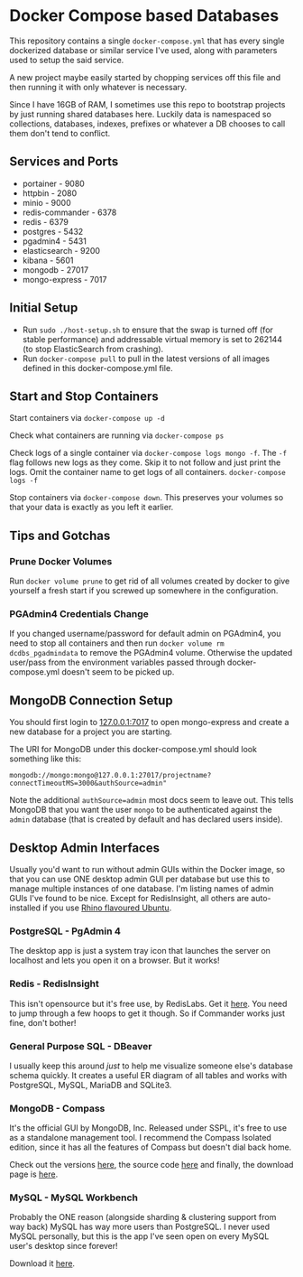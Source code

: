 # Docker Compose based Databases

This repository contains a single `docker-compose.yml` that has every single
dockerized database or similar service I've used, along with parameters used to
setup the said service.

A new project maybe easily started by chopping services off this file and then
running it with only whatever is necessary.

Since I have 16GB of RAM, I sometimes use this repo to bootstrap projects by
just running shared databases here. Luckily data is namespaced so collections,
databases, indexes, prefixes or whatever a DB chooses to call them don't tend to
conflict.

## Services and Ports

* portainer - 9080
* httpbin - 2080
* minio - 9000
* redis-commander - 6378
* redis - 6379
* postgres - 5432
* pgadmin4 - 5431
* elasticsearch - 9200
* kibana - 5601
* mongodb - 27017
* mongo-express - 7017

## Initial Setup

* Run `sudo ./host-setup.sh` to ensure that the swap is turned off (for stable
  performance) and addressable virtual memory is set to 262144 (to stop
  ElasticSearch from crashing).
* Run `docker-compose pull` to pull in the latest versions of all images defined
  in this docker-compose.yml file.

## Start and Stop Containers

Start containers via `docker-compose up -d`

Check what containers are running via `docker-compose ps`

Check logs of a single container via `docker-compose logs mongo -f`. The `-f`
flag follows new logs as they come. Skip it to not follow and just print the
logs. Omit the container name to get logs of all containers. `docker-compose logs -f`

Stop containers via `docker-compose down`. This preserves your volumes so that
your data is exactly as you left it earlier.

## Tips and Gotchas

### Prune Docker Volumes

Run `docker volume prune` to get rid of all volumes created by docker to give
yourself a fresh start if you screwed up somewhere in the configuration.

### PGAdmin4 Credentials Change

If you changed username/password for default admin on PGAdmin4, you need to
stop all containers and then run `docker volume rm dcdbs_pgadmindata` to remove
the PGAdmin4 volume. Otherwise the updated user/pass from the environment
variables passed through docker-compose.yml doesn't seem to be picked up.

## MongoDB Connection Setup

You should first login to [127.0.0.1:7017](127.0.0.1:7017) to open mongo-express
and create a new database for a project you are starting.

The URI for MongoDB under this docker-compose.yml should look something like
this:

```
mongodb://mongo:mongo@127.0.0.1:27017/projectname?connectTimeoutMS=3000&authSource=admin"

```

Note the additional `authSource=admin` most docs seem to leave out. This tells
MongoDB that you want the user `mongo` to be authenticated against the `admin`
database (that is created by default and has declared users inside).

## Desktop Admin Interfaces

Usually you'd want to run without admin GUIs within the Docker image, so that
you can use ONE desktop admin GUI per database but use this to manage multiple
instances of one database. I'm listing names of admin GUIs I've found to be
nice. Except for RedisInsight, all others are auto-installed if you use
[Rhino flavoured Ubuntu](https://github.com/wingedrhino/DistroSetup/tree/trunk/setup-helpers/Ubuntu).

### PostgreSQL - PgAdmin 4

The desktop app is just a system tray icon that launches the server on localhost
and lets you open it on a browser. But it works!

### Redis - RedisInsight

This isn't opensource but it's free use, by RedisLabs. Get it
[here](https://redislabs.com/redisinsight/). You need to jump through a few
hoops to get it though. So if Commander works just fine, don't bother!

### General Purpose SQL - DBeaver

I usually keep this around *just* to help me visualize someone else's database
schema quickly. It creates a useful ER diagram of all tables and works with
PostgreSQL, MySQL, MariaDB and SQLite3.

### MongoDB - Compass

It's the official GUI by MongoDB, Inc. Released under SSPL, it's free to use as
a standalone management tool. I recommend the Compass Isolated edition, since it
has all the features of Compass but doesn't dial back home.

Check out the versions [here](https://docs.mongodb.com/compass/master/), the
source code [here](https://github.com/mongodb-js/compass/) and finally, the
download page is [here](https://www.mongodb.com/download-center/compass).

### MySQL - MySQL Workbench

Probably the ONE reason (alongside sharding & clustering support from way back)
MySQL has way more users than PostgreSQL. I never used MySQL personally, but
this is the app I've seen open on every MySQL user's desktop since forever!

Download it [here](https://dev.mysql.com/downloads/workbench/).

